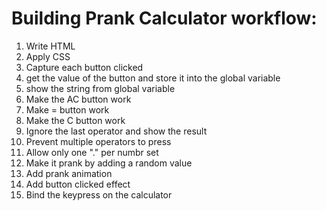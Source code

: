 # Building Prank Calculator workflow:
1. Write HTML
2. Apply CSS
3. Capture each button clicked
4. get the value of the button and store it into the global variable
5. show the string from global variable
6. Make the AC button work
7. Make = button work
8. Make the C button work
9. Ignore the last operator and show the result
10. Prevent multiple operators to press
11. Allow only one "." per numbr set
12. Make it prank by adding a random value
13. Add prank animation
14. Add button clicked effect
15. Bind the keypress on the calculator 